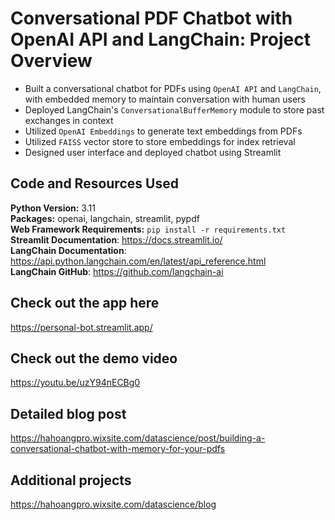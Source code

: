 # Conversational PDF Chatbot with OpenAI API and LangChain: Project Overview
- Built a conversational chatbot for PDFs using ``OpenAI API`` and ``LangChain``, with embedded memory to maintain conversation with human users
- Deployed LangChain's ``ConversationalBufferMemory`` module to store past exchanges in context
- Utilized ``OpenAI Embeddings`` to generate text embeddings from PDFs
- Utilized ``FAISS`` vector store to store embeddings for index retrieval
- Designed user interface and deployed chatbot using Streamlit

## Code and Resources Used
**Python Version:** 3.11 <br>
**Packages:** openai, langchain, streamlit, pypdf <br>
**Web Framework Requirements:** ``pip install -r requirements.txt`` <br>
**Streamlit Documentation**: https://docs.streamlit.io/ <br>
**LangChain Documentation**: https://api.python.langchain.com/en/latest/api_reference.html<br>
**LangChain GitHub**: https://github.com/langchain-ai<br>

## Check out the app here
https://personal-bot.streamlit.app/

## Check out the demo video 
https://youtu.be/uzY94nECBg0

## Detailed blog post
https://hahoangpro.wixsite.com/datascience/post/building-a-conversational-chatbot-with-memory-for-your-pdfs

## Additional projects
https://hahoangpro.wixsite.com/datascience/blog

